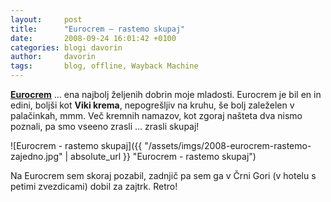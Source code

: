```yaml
---
layout:     post
title:      "Eurocrem – rastemo skupaj"
date:       2008-09-24 16:01:42 +0100
categories: blogi davorin
author:		davorin
tags:		blog, offline, Wayback Machine
---
```


**[Eurocrem](http://en.wikipedia.org/wiki/Eurocrem "Eurocrem - Wikipedia")** … ena najbolj željenih dobrin moje mladosti. Eurocrem je bil en in edini, boljši kot **Viki krema**, nepogrešljiv na kruhu, še bolj zaleželen v palačinkah, mmm. Več kremnih namazov, kot zgoraj našteta dva nismo poznali, pa smo vseeno zrasli … zrasli skupaj!

![Eurocrem - rastemo skupaj]({{ "/assets/imgs/2008-eurocrem-rastemo-zajedno.jpg" | absolute_url }} "Eurocrem - rastemo skupaj")

Na Eurocrem sem skoraj pozabil, zadnjič pa sem ga v Črni Gori (v hotelu s petimi zvezdicami) dobil za zajtrk. Retro!